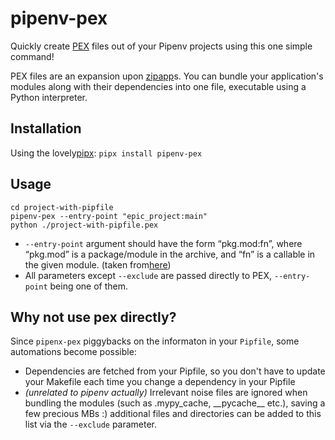 # pipenv-pex
Quickly create [PEX](https://github.com/pantsbuild/pex) files out of your
Pipenv projects using this one simple command!

PEX files are an expansion upon [zipapp](https://docs.python.org/3/library/zipapp.html)s. You can bundle your application's modules along with their dependencies into one file, executable using a Python interpreter.

## Installation
Using the lovely[pipx](https://github.com/pipxproject/pipx):
`pipx install pipenv-pex`

## Usage
``` shell
cd project-with-pipfile
pipenv-pex --entry-point "epic_project:main"
python ./project-with-pipfile.pex
```
- `--entry-point` argument should have the form “pkg.mod:fn”, where “pkg.mod” is a package/module in the archive, and “fn” is a callable in the given module. (taken from[here](https://docs.python.org/3/library/zipapp.html#command-line-interface))
- All parameters except `--exclude` are passed directly to PEX, `--entry-point` being one of them.

## Why not use pex directly?
Since `pipenx-pex` piggybacks on the informaton in your `Pipfile`, some automations become possible:
- Dependencies are fetched from your Pipfile, so you don't have to update your Makefile each time you change a dependency in your Pipfile
- _(unrelated to pipenv actually)_ Irrelevant noise files are ignored when bundling the modules (such as .mypy_cache, \_\_pycache\_\_ etc.), saving a few precious MBs :) additional files and directories can be added to this list via the `--exclude` parameter.
